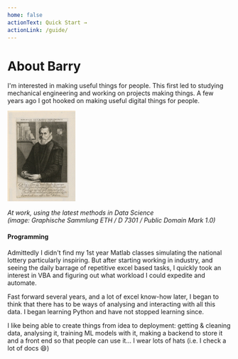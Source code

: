 ```yaml
---
home: false
actionText: Quick Start →
actionLink: /guide/
---
```


# About Barry



I'm interested in making useful things for people. This first led to studying mechanical engineering and working on projects making things. A few years ago I got hooked on making useful digital things for people.

[![just doing Data Science things](./img/5494.png )](https://www.graphikportal.org/document/gpo00216471)
<p><i>At work, using the latest methods in Data Science <br/>(image: Graphische Sammlung ETH / D 7301 / Public Domain Mark 1.0)</i></p>

#### Programming
Admittedly I didn't find my 1st year Matlab classes simulating the national lottery particularly inspiring. But after starting working in industry, and seeing the daily barrage of repetitive excel based tasks, I quickly took an interest in VBA and figuring out what workload I could expedite and automate.  

Fast forward several years, and a lot of excel know-how later, I began to think that there has to be ways of analysing and interacting with all this data. I began learning Python and have not stopped learning since.

I like being able to create things from idea to deployment: getting & cleaning data, analysing it, training ML models with it,  making a backend to store it and a front end so that people can use it... I wear lots of hats (i.e. I check a lot of docs :smile:)

